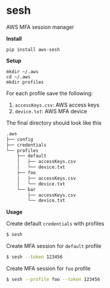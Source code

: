 # sesh

AWS MFA session manager

**Install**
```
pip install aws-sesh
```

**Setup**
```
mkdir ~/.aws
cd ~/.aws
mkdir profiles
```

For each profile save the following:
1. `accessKeys.csv`: AWS access keys
2. `device.txt`: AWS MFA device

The final directory should look like this

```bash
.aws
├── config
├── credentials
└── profiles
    ├── default
    │   ├── accessKeys.csv
    │   └── device.txt
    ├── foo
    │   ├── accessKeys.csv
    │   └── device.txt
    └── bar
        ├── accessKeys.csv
        └── device.txt
```

**Usage**

Create default `credentials` with profiles
```bash
$ sesh
```

Create MFA session for `default` profile
```bash
$ sesh --token 123456
```

Create MFA session for `foo` profile
```bash
$ sesh --profile foo --token 123456
```